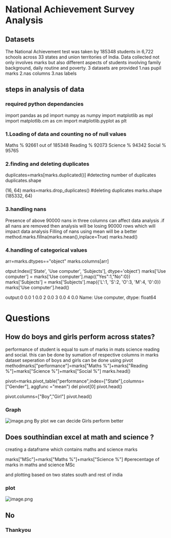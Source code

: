 
# National Achievement Survey Analysis


## Datasets

The National Achievement test was taken by 185348 students in 6,722 schools across 33 states and union territories of India. 
Data collected not only involves marks but also different aspects of students  involving family background, daily routine and poverty.
3 datasets are provided 
 1.nas pupil marks
 2.nas columns
 3.nas labels
## steps in analysis of data

### required python dependancies
import pandas as pd
import numpy as numpy
import matplotlib as mpl  
import matplotlib.cm as cm 
import matplotlib.pyplot as plt

### 1.Loading  of data and counting no of null values 
Maths %                   92661 out of 185348
Reading %                 92073
Science %                 94342
Social %                  95765
### 2.finding and deleting duplicates
duplicates=marks[marks.duplicated()] #detecting number of duplicates
duplicates.shape

(16, 64)
marks=marks.drop_duplicates() #deleting duplicates
marks.shape
(185332, 64)


### 3.handling nans
Presence of above 90000 nans in three columns can affect data analysis .if all nans are removed then analysis will be losing 90000 rows which will impact data analysis
Filling of nans using mean will be a better method.marks.fillna(marks.mean(),inplace=True)
marks.head()
### 4.handling of categorical values
arr=marks.dtypes=="object"
marks.columns[arr]

otput:Index(['State', 'Use computer', 'Subjects'], dtype='object')
marks['Use computer'] = marks['Use computer'].map({"Yes":1,"No":0})
marks['Subjects'] = marks['Subjects'].map({'L':1, 'S':2, 'O':3, 'M':4, '0':0})
marks['Use computer'].head()

output:0    0.0
1    0.0
2    0.0
3    0.0
4    0.0
Name: Use computer, dtype: float64

# Questions

## How do boys and girls perform across states?
performance of student is equal to sum of marks in mats science reading and social.
this can be done by sumation of respective columns  in marks dataset
seperation of boys and girls can be done using pivot methodmarks["performance"]=marks["Maths %"]+marks["Reading %"]+marks["Science %"]+marks["Social %"]
marks.head()



pivot=marks.pivot_table("performance",index=["State"],columns=["Gender"], aggfunc ="mean")
del pivot[0]
pivot.head()


pivot.columns=["Boy","Girl"]
pivot.head()

### Graph

![image.png](attachment:image.png)
By plot we can decide  Girls perform better
## Does southindian excel at math and science ?
creating a dataframe which contains maths and science marks

marks["MSc"]=marks["Maths %"]+marks["Science %"] #perecentage of marks in maths and science MSc

and plotting based on two states south and rest of india
### plot

![image.png](attachment:image.png)

## No

### Thankyou

